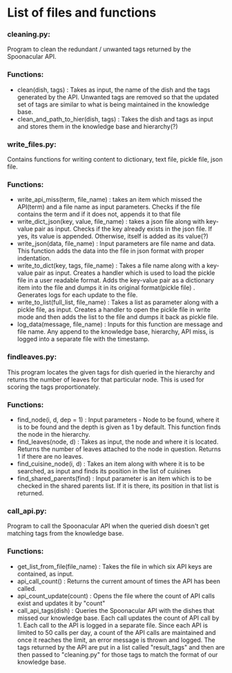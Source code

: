 # List of files and functions

### cleaning\.py:
Program to clean the redundant / unwanted tags returned by the Spoonacular API\.

### Functions:
- clean\(dish, tags\)  : Takes as input, the name of the dish and the tags generated by the API\. Unwanted tags are removed so that the updated set of tags are similar to what is being maintained in the knowledge base\.
- clean\_and\_path\_to\_hier\(dish, tags\)  : Takes the dish and tags as input and stores them in the knowledge base and hierarchy\(?\)

### write\_files\.py:
Contains functions for writing content to dictionary, text file, pickle file, json file\.

### Functions:
- write\_api\_miss\(term, file\_name\)  : takes an item which missed the API\(term\)  and a file name as input parameters\. Checks if the file contains the term and if it does not, appends it to that file
- write\_dict\_json\(key, value, file\_name\)  : takes a json file along with key\-value pair as input\. Checks if the key already exists in the json file\. If yes, its value is appended\. Otherwise, itself is added as its value\(?\) 
- write\_json\(data, file\_name\)  : Input parameters are file name and data\. This function adds the data into the file in json format with proper indentation\.
- write\_to\_dict\(key, tags, file\_name\)  : Takes a file name along with a key\-value pair as input\. Creates a handler which is used to load the pickle file in a user readable format\. Adds the key\-value pair as a dictionary item into the file and dumps it in its original format\(pickle file\) \. Generates logs for each update to the file\.
- write\_to\_list\(full\_list, file\_name\)  : Takes a list as parameter along with a pickle file, as input\. Creates a handler to open the pickle file in write mode and then adds the list to the file and dumps it back as pickle file\.
- log\_data\(message, file\_name\) : Inputs for this function are message and file name\. Any append to the knowledge base, hierarchy, API miss, is logged into a separate file with the timestamp\.

### findleaves\.py:
This program locates the given tags for dish queried in the hierarchy and returns the number of leaves for that particular node\. This is used for scoring the tags proportionately\.

### Functions:
- find\_node\(i, d, dep = 1\) : Input parameters - Node to be found, where it is to be found and the depth is given as 1 by default\. This function finds the node in the hierarchy\.
- find\_leaves\(node, d\) : Takes as input, the node and where it is located\. Returns the number of leaves attached to the node in question\. Returns 1 if there are no leaves\.
- find\_cuisine\_node\(i, d\) : Takes an item along with where it is to be searched, as input and finds its position in the list of cuisines
- find\_shared\_parents\(find\) : Input parameter is an item which is to be checked in the shared parents list\. If it is there, its position in that list is returned\.

### call\_api\.py:
Program to call the Spoonacular API when the queried dish doesn't get matching tags from the knowledge base\.

### Functions:
- get\_list\_from\_file\(file\_name\) : Takes the file in which six API keys are contained, as input.
- api\_call\_count\(\) : Returns the current amount of times the API has been called.
- api\_count\_update\(count\) : Opens the file where the count of API calls exist and updates it by "count"
- call\_api\_tags\(dish\) : Queries the Spoonacular API with the dishes that missed our knowledge base. Each call updates the count of API call by 1. Each call to the API is logged in a separate file. Since each API is limited to 50 calls per day, a count of the API calls are maintained and once it reaches the limit, an error message is thrown and logged. The tags returned by the API are put in a list called "result\_tags" and then are then passed to "cleaning\.py" for those tags to match the format of our knowledge base.
